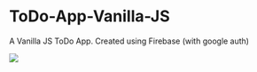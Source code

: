 # ToDo-App-Vanilla-JS
A Vanilla JS ToDo App. Created using Firebase (with google auth)

![](https://i.imgur.com/zKQf2GZ.png)

